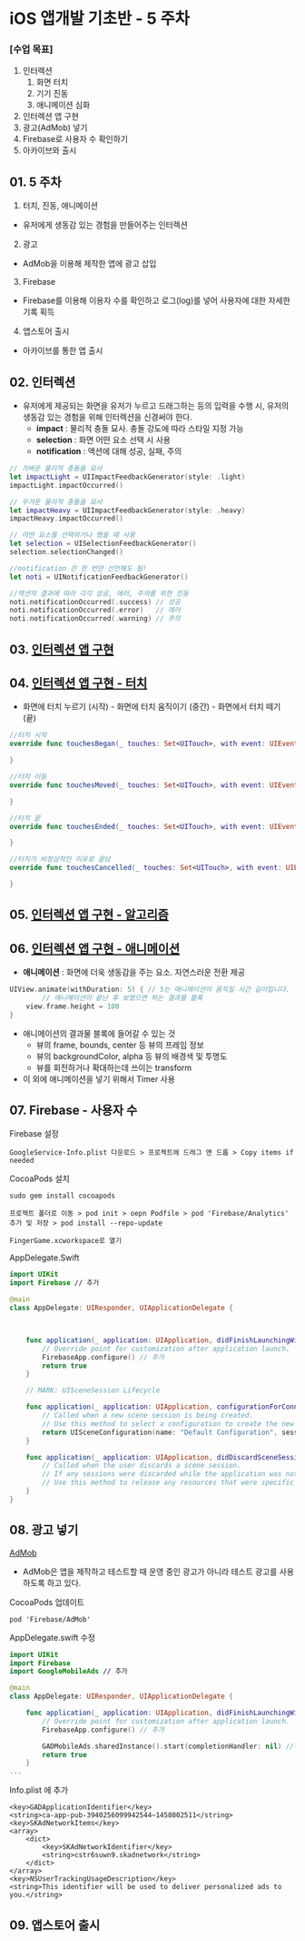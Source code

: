# iOS 앱개발 기초반 - 5 주차

### [수업 목표]
1. 인터렉션
    1) 화면 터치
    2) 기기 진동
    3) 애니메이션 심화
2. 인터렉션 앱 구현
3. 광고(AdMob) 넣기
4. Firebase로 사용자 수 확인하기
5. 아카이브와 출시

## 01. 5 주차
1. 터치, 진동, 애니메이션
- 유저에게 생동감 있는 경험을 만들어주는 인터렉션
2. 광고
- AdMob을 이용해 제작한 앱에 광고 삽입
3. Firebase
- Firebase를 이용해 이용자 수를 확인하고 로그(log)를 넣어 사용자에 대한 자세한 기록 획득
4. 앱스토어 출시
- 아카이브를 통한 앱 출시

## 02. 인터렉션
- 유저에게 제공되는 화면을 유저가 누르고 드래그하는 등의 입력을 수행 시, 유저의 생동감 있는 경험을 위해 인터렉션을 신경써야 한다.
    - **impact** : 물리적 충돌 묘사. 충돌 강도에 따라 스타일 지정 가능
    - **selection** : 화면 어떤 요소 선택 시 사용
    - **notification** : 액션에 대해 성공, 실패, 주의

```swift
// 가벼운 물리적 충돌을 묘사
let impactLight = UIImpactFeedbackGenerator(style: .light)
impactLight.impactOccurred()

// 무거운 물리적 충돌을 묘사
let impactHeavy = UIImpactFeedbackGenerator(style: .heavy)
impactHeavy.impactOccurred()

// 어떤 요소를 선택하거나 했을 때 사용
let selection = UISelectionFeedbackGenerator()
selection.selectionChanged()

//notification 은 한 번만 선언해도 됨!
let noti = UINotificationFeedbackGenerator()

//액션의 결과에 따라 각각 성공, 에러, 주의를 위한 진동
noti.notificationOccurred(.success) // 성공
noti.notificationOccurred(.error)   // 에러
noti.notificationOccurred(.warning) // 주의
```

## 03. [인터렉션 앱 구현](https://github.com/nezhitsya/Sparta_iOS/tree/master/week%2005/SwiftPractice)

## 04. [인터렉션 앱 구현 - 터치](https://github.com/nezhitsya/Sparta_iOS/tree/master/week%2005/SwiftPractice)
- 화면에 터치 누르기 (시작) - 화면에 터치 움직이기 (중간) - 화면에서 터치 떼기 (끝)

```swift
//터치 시작
override func touchesBegan(_ touches: Set<UITouch>, with event: UIEvent?) {

}

//터치 이동
override func touchesMoved(_ touches: Set<UITouch>, with event: UIEvent?) {

}

//터치 끝
override func touchesEnded(_ touches: Set<UITouch>, with event: UIEvent?) {

}

//터치가 비정상적인 이유로 끝남
override func touchesCancelled(_ touches: Set<UITouch>, with event: UIEvent?) {

}
```

## 05. [인터렉션 앱 구현 - 알고리즘](https://github.com/nezhitsya/Sparta_iOS/tree/master/week%2005/SwiftPractice)

## 06. [인터렉션 앱 구현 - 애니메이션](https://github.com/nezhitsya/Sparta_iOS/tree/master/week%2005/SwiftPractice)
- **애니메이션** : 화면에 더욱 생동감을 주는 요소. 자연스러운 전환 제공

```swift
UIView.animate(withDuration: 5) { // 5는 애니메이션이 움직일 시간 길이입니다.
		// 애니메이션이 끝난 후 보였으면 하는 결과물 블록
    view.frame.height = 100
}
```

- 애니메이션의 결과물 블록에 들어갈 수 있는 것
    - 뷰의 frame, bounds, center 등 뷰의 프레임 정보
    - 뷰의 backgroundColor, alpha 등 뷰의 배경색 및 투명도
    - 뷰를 회전하거나 확대하는데 쓰이는 transform
- 이 외에 애니메이션을 넣기 위해서 Timer 사용

## 07. Firebase - 사용자 수

Firebase 설정

```
GoogleService-Info.plist 다운로드 > 프로젝트에 드래그 앤 드롭 > Copy items if needed
```

CocoaPods 설치

```
sudo gem install cocoapods

프로젝트 폴더로 이동 > pod init > oepn Podfile > pod 'Firebase/Analytics' 추가 및 저장 > pod install --repo-update

FingerGame.xcworkspace로 열기
```

AppDelegate.Swift

```swift
import UIKit
import Firebase // 추가

@main
class AppDelegate: UIResponder, UIApplicationDelegate {



    func application(_ application: UIApplication, didFinishLaunchingWithOptions launchOptions: [UIApplication.LaunchOptionsKey: Any]?) -> Bool {
        // Override point for customization after application launch.
        FirebaseApp.configure() // 추가
        return true
    }

    // MARK: UISceneSession Lifecycle

    func application(_ application: UIApplication, configurationForConnecting connectingSceneSession: UISceneSession, options: UIScene.ConnectionOptions) -> UISceneConfiguration {
        // Called when a new scene session is being created.
        // Use this method to select a configuration to create the new scene with.
        return UISceneConfiguration(name: "Default Configuration", sessionRole: connectingSceneSession.role)
    }

    func application(_ application: UIApplication, didDiscardSceneSessions sceneSessions: Set<UISceneSession>) {
        // Called when the user discards a scene session.
        // If any sessions were discarded while the application was not running, this will be called shortly after application:didFinishLaunchingWithOptions.
        // Use this method to release any resources that were specific to the discarded scenes, as they will not return.
    }
}
```

## 08. 광고 넣기

[AdMob](https://accounts.google.com/ServiceLogin/webreauth?service=admob&passive=1209600&osid=1&continue=https%3A%2F%2Fapps.admob.com%2Fsignup%3Futm_medium%3Det%26utm_source%3Dinternal%26utm_campaign%3D2019-admob-gbl-helpcentre-sign-up-for-admob&followup=https%3A%2F%2Fapps.admob.com%2Fsignup%3Futm_medium%3Det%26utm_source%3Dinternal%26utm_campaign%3D2019-admob-gbl-helpcentre-sign-up-for-admob&flowName=GlifWebSignIn&flowEntry=ServiceLogin)

- AdMob은 앱을 제작하고 테스트할 때 운영 중인 광고가 아니라 테스트 광고를 사용하도록 하고 있다.

CocoaPods 업데이트

```
pod 'Firebase/AdMob'
```

AppDelegate.swift 수정

```swift
import UIKit
import Firebase
import GoogleMobileAds // 추가

@main
class AppDelegate: UIResponder, UIApplicationDelegate {

    func application(_ application: UIApplication, didFinishLaunchingWithOptions launchOptions: [UIApplication.LaunchOptionsKey: Any]?) -> Bool {
        // Override point for customization after application launch.
        FirebaseApp.configure() // 추가

        GADMobileAds.sharedInstance().start(completionHandler: nil) //추가
        return true
    }
...
```

Info.plist 에 추가

```
<key>GADApplicationIdentifier</key>
<string>ca-app-pub-3940256099942544~1458002511</string>
<key>SKAdNetworkItems</key>
<array>
    <dict>
        <key>SKAdNetworkIdentifier</key>
        <string>cstr6suwn9.skadnetwork</string>
    </dict>
</array>
<key>NSUserTrackingUsageDescription</key>
<string>This identifier will be used to deliver personalized ads to you.</string>
```

## 09. 앱스토어 출시

